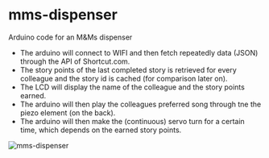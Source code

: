 # mms-dispenser
Arduino code for an M&amp;Ms dispenser

- The arduino will connect to WIFI and then fetch repeatedly data (JSON) through the API of Shortcut.com.
- The story points of the last completed story is retrieved for every colleague and the story id is cached (for comparison later on).
- The LCD will display the name of the colleague and the story points earned.
- The arduino will then play the colleagues preferred song through tne the piezo element (on the back).
- The arduino will then make the (continuous) servo turn for a certain time, which depends on the earned story points.

![mms-dispenser](https://user-images.githubusercontent.com/5860729/151228811-12450e71-abfd-4ec6-8e34-1062e9868183.jpeg)

